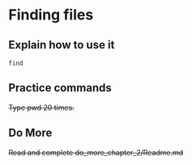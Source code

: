 # Finding files

## Explain how to use it

    find
    
    
## Practice commands

~~Type pwd 20 times.~~

## Do More

~~Read and complete do_more_chapter_2/Readme.md~~
